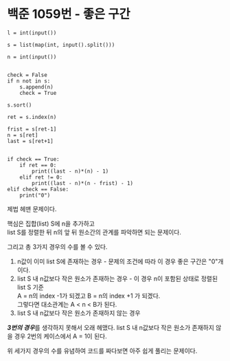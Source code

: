 # 백준 1059번 - 좋은 구간

```
l = int(input())

s = list(map(int, input().split()))

n = int(input())


check = False
if n not in s:
    s.append(n)
    check = True

s.sort()

ret = s.index(n)

frist = s[ret-1]
n = s[ret]
last = s[ret+1]


if check == True:
    if ret == 0:
        print((last - n)*(n) - 1)
    elif ret != 0:
        print((last - n)*(n - frist) - 1)
elif check == False:
    print("0")
```

제법 헤맨 문제이다.  

핵심은 집합(list) S에 n을 추가하고  
list S를 정렬한 뒤 n의 앞 뒤 원소간의 관계를 파악하면 되는 문제이다.

그리고 총 3가지 경우의 수를 볼 수 있다.
1. n값이 이미 list S에 존재하는 경우 - 문제의 조건에 따라 이 경우 좋은 구간은 "0"개 이다.
2. list S 내 n값보다 작은 원소가 존재하는 경우 - 이 경우 n이 포함된 상태로 정렬된 list S 기준   
A = n의 index -1가 되겠고 B = n의 index +1 가 되겠다.  
그렇다면 대소관계는 A < n < B가 된다.  
3. list S 내 n값보다 작은 원소가 존재하지 않는 경우

***3번의 경우***를 생각하지 못해서 오래 헤맸다.
list S 내 n값보다 작은 원소가 존재하지 않을 경우
2번의 케이스에서 A = 1이 된다.

위 세가지 경우의 수를 유념하여 코드를 짜다보면 아주 쉽게 풀리는 문제이다.